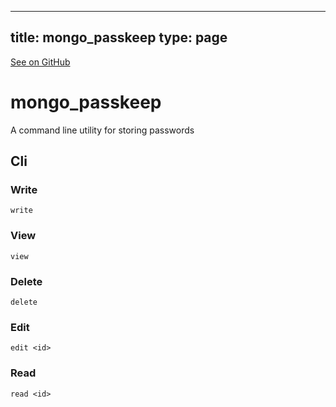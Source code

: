 
---
title: mongo_passkeep
type: page
---

[See on GitHub](https://github.com/jakeroggenbuck/mongo_passkeep/)

# mongo_passkeep
A command line utility for storing passwords

## Cli

### Write
`write`

### View
`view`

### Delete
`delete`

### Edit
`edit <id>`

### Read
`read <id>`
